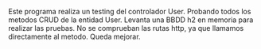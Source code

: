 Este programa realiza un testing del controlador User. Probando todos los metodos CRUD de la entidad User. Levanta una BBDD h2 en memoria para realizar las pruebas.
No se comprueban las rutas http, ya que llamamos directamente al metodo. Queda mejorar.

